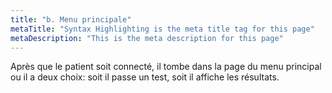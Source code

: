 ```yaml
---
title: "b. Menu principale"
metaTitle: "Syntax Highlighting is the meta title tag for this page"
metaDescription: "This is the meta description for this page"
---
```


Après que le patient soit connecté, il tombe dans la page du menu principal ou il a deux choix: soit il passe un test, soit il affiche les résultats.
